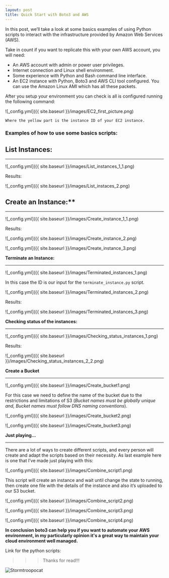 ```yaml
---
layout: post
title: Quick Start with Boto3 and AWS
---
```



In this post, we’ll take a look at some basics examples of using Python scripts to interact with the infrastructure provided by Amazon Web Services (AWS).

Take in count if you want to replicate this with your own AWS account, you will need:
* An AWS account with admin or power user privileges.
* Internet connection and Linux shell environment.
* Some experience with Python and Bash command line interface.
* An EC2 instance with Python, Boto3 and AWS CLI tool configured. You can use the Amazon Linux AMI which has all these packets.

After you setup your environment you can check is all is configured running the following command:

![_config.yml]({{ site.baseurl }}/images/EC2_first_picture.png)

`Where the yellow part is the instance ID of your EC2 instance.`

### Examples of how to use some basics scripts:

## List Instances:

---

![_config.yml]({{ site.baseurl }}/images/List_instances_1_1.png)

Results:

![_config.yml]({{ site.baseurl }}/images/List_instaces_2.png)



## Create an Instance:**

---

![_config.yml]({{ site.baseurl }}/images/Create_instance_1_1.png)

Results:

![_config.yml]({{ site.baseurl }}/images/Create_instance_2.png)

![_config.yml]({{ site.baseurl }}/images/Create_instance_3.png)



**Terminate an Instance:**

---

![_config.yml]({{ site.baseurl }}/images/Terminated_instances_1.png)

In this case the ID is our input for the `terminate_instance.py` script.

![_config.yml]({{ site.baseurl }}/images/Terminated_instances_2.png)

Results:

![_config.yml]({{ site.baseurl }}/images/Terminated_instances_3.png)



**Checking status of the instances:**

---

![_config.yml]({{ site.baseurl }}/images/Checking_status_instances_1.png)

Results:

![_config.yml]({{ site.baseurl }}/images/Checking_status_instances_2_2.png)



**Create a Bucket**

---

![_config.yml]({{ site.baseurl }}/images/Create_bucket1.png)

For this case we need to define the name of the bucket due to the restrictions and limitations of S3 (*Bucket names must be globally unique and, Bucket names must follow DNS naming conventions*).

![_config.yml]({{ site.baseurl }}/images/Create_bucket2.png)

![_config.yml]({{ site.baseurl }}/images/Create_bucket3.png)



**Just playing...**

---

There are a lot of ways to create different scripts, and every person will create and adapt the scripts based on their necessity. As last example here is one that I’ve made just playing with this:

![_config.yml]({{ site.baseurl }}/images/Combine_script1.png)

This script will create an instance and wait until change the state to running, then create one file with the details of the instance and also it’s uploaded to our S3 bucket.

![_config.yml]({{ site.baseurl }}/images/Combine_script2.png)


![_config.yml]({{ site.baseurl }}/images/Combine_script3.png)


![_config.yml]({{ site.baseurl }}/images/Combine_script4.png)


**In conclusion boto3 can help you if you want to automate your AWS environment, in my particularly opinion it's a great way to maintain your cloud environment well managed.**

Link for the python scripts:

> > > Thanks for read!!!

![Stormtroopocat](https://octodex.github.com/images/stormtroopocat.jpg "The Stormtroopocat")
